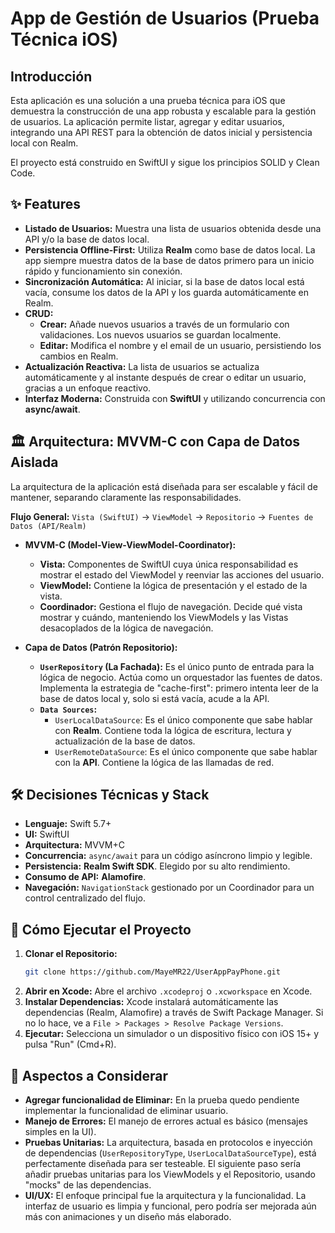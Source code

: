 # App de Gestión de Usuarios (Prueba Técnica iOS)

## Introducción

Esta aplicación es una solución a una prueba técnica para iOS que demuestra la construcción de una app robusta y escalable para la gestión de usuarios. La aplicación permite listar, agregar y editar usuarios, integrando una API REST para la obtención de datos inicial y persistencia local con Realm.

El proyecto está construido en SwiftUI y sigue los principios SOLID y Clean Code.

## ✨ Features

* **Listado de Usuarios:** Muestra una lista de usuarios obtenida desde una API y/o la base de datos local.
* **Persistencia Offline-First:** Utiliza **Realm** como base de datos local. La app siempre muestra datos de la base de datos primero para un inicio rápido y funcionamiento sin conexión.
* **Sincronización Automática:** Al iniciar, si la base de datos local está vacía, consume los datos de la API y los guarda automáticamente en Realm.
* **CRUD:**
    * **Crear:** Añade nuevos usuarios a través de un formulario con validaciones. Los nuevos usuarios se guardan localmente.
    * **Editar:** Modifica el nombre y el email de un usuario, persistiendo los cambios en Realm.
* **Actualización Reactiva:** La lista de usuarios se actualiza automáticamente y al instante después de crear o editar un usuario, gracias a un enfoque reactivo.
* **Interfaz Moderna:** Construida con **SwiftUI** y utilizando concurrencia con **async/await**.

## 🏛️ Arquitectura: MVVM-C con Capa de Datos Aislada

La arquitectura de la aplicación está diseñada para ser escalable y fácil de mantener, separando claramente las responsabilidades.

**Flujo General:** `Vista (SwiftUI)` → `ViewModel` → `Repositorio` → `Fuentes de Datos (API/Realm)`

* **MVVM-C (Model-View-ViewModel-Coordinator):**
    * **Vista:** Componentes de SwiftUI cuya única responsabilidad es mostrar el estado del ViewModel y reenviar las acciones del usuario.
    * **ViewModel:** Contiene la lógica de presentación y el estado de la vista. 
    * **Coordinador:** Gestiona el flujo de navegación. Decide qué vista mostrar y cuándo, manteniendo los ViewModels y las Vistas desacoplados de la lógica de navegación.

* **Capa de Datos (Patrón Repositorio):**
    * **`UserRepository` (La Fachada):** Es el único punto de entrada para la lógica de negocio. Actúa como un orquestador las fuentes de datos. Implementa la estrategia de "cache-first": primero intenta leer de la base de datos local y, solo si está vacía, acude a la API.
    * **`Data Sources`:**
        * `UserLocalDataSource`: Es el único componente que sabe hablar con **Realm**. Contiene toda la lógica de escritura, lectura y actualización de la base de datos.
        * `UserRemoteDataSource`: Es el único componente que sabe hablar con la **API**. Contiene la lógica de las llamadas de red.


## 🛠️ Decisiones Técnicas y Stack

* **Lenguaje:** Swift 5.7+
* **UI:** SwiftUI
* **Arquitectura:** MVVM+C
* **Concurrencia:** `async/await` para un código asíncrono limpio y legible.
* **Persistencia:** **Realm Swift SDK**. Elegido por su alto rendimiento.
* **Consumo de API:** **Alamofire**.
* **Navegación:** `NavigationStack` gestionado por un Coordinador para un control centralizado del flujo.

## 🚀 Cómo Ejecutar el Proyecto

1.  **Clonar el Repositorio:**
    ```bash
    git clone https://github.com/MayeMR22/UserAppPayPhone.git
    ```
2.  **Abrir en Xcode:**
    Abre el archivo `.xcodeproj` o `.xcworkspace` en Xcode.
3.  **Instalar Dependencias:**
    Xcode instalará automáticamente las dependencias (Realm, Alamofire) a través de Swift Package Manager. Si no lo hace, ve a `File > Packages > Resolve Package Versions`.
4.  **Ejecutar:**
    Selecciona un simulador o un dispositivo físico con iOS 15+ y pulsa "Run" (Cmd+R).

## 📝 Aspectos a Considerar

* **Agregar funcionalidad de Eliminar:** En la prueba quedo pendiente implementar la funcionalidad de eliminar usuario. 
* **Manejo de Errores:** El manejo de errores actual es básico (mensajes simples en la UI). 
* **Pruebas Unitarias:** La arquitectura, basada en protocolos e inyección de dependencias (`UserRepositoryType`, `UserLocalDataSourceType`), está perfectamente diseñada para ser testeable. El siguiente paso sería añadir pruebas unitarias para los ViewModels y el Repositorio, usando "mocks" de las dependencias.
* **UI/UX:** El enfoque principal fue la arquitectura y la funcionalidad. La interfaz de usuario es limpia y funcional, pero podría ser mejorada aún más con animaciones y un diseño más elaborado.
